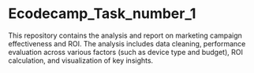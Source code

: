 # Ecodecamp_Task_number_1
This repository contains the analysis and report on marketing campaign effectiveness and ROI. The analysis includes data cleaning, performance evaluation across various factors (such as device type and budget), ROI calculation, and visualization of key insights. 

